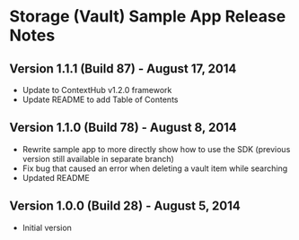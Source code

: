 # Storage (Vault) Sample App Release Notes

## Version 1.1.1 (Build 87) - August 17, 2014
- Update to ContextHub v1.2.0 framework
- Update README to add Table of Contents

## Version 1.1.0 (Build 78) - August 8, 2014
- Rewrite sample app to more directly show how to use the SDK (previous version still available in separate branch)
- Fix bug that caused an error when deleting a vault item while searching
- Updated README

## Version 1.0.0 (Build 28) - August 5, 2014
- Initial version